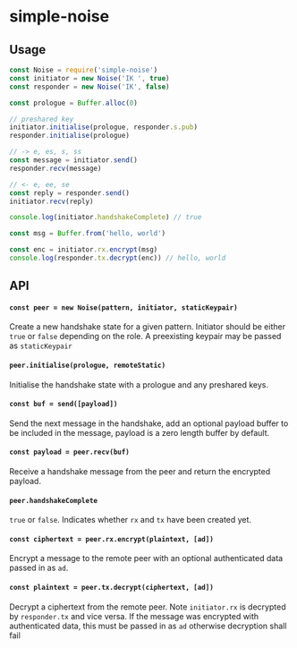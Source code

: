 # simple-noise

## Usage
```js
const Noise = require('simple-noise')
const initiator = new Noise('IK ', true)
const responder = new Noise('IK', false)

const prologue = Buffer.alloc(0)

// preshared key
initiator.initialise(prologue, responder.s.pub)
responder.initialise(prologue)

// -> e, es, s, ss
const message = initiator.send()
responder.recv(message)

// <- e, ee, se
const reply = responder.send()
initiator.recv(reply)

console.log(initiator.handshakeComplete) // true

const msg = Buffer.from('hello, world')

const enc = initiator.rx.encrypt(msg)
console.log(responder.tx.decrypt(enc)) // hello, world
```

## API

#### `const peer = new Noise(pattern, initiator, staticKeypair)`

Create a new handshake state for a given pattern. Initiator should be either `true` or `false` depending on the role. A preexisting keypair may be passed as `staticKeypair`

#### `peer.initialise(prologue, remoteStatic)`

Initialise the handshake state with a prologue and any preshared keys.

#### `const buf = send([payload])`

Send the next message in the handshake, add an optional payload buffer to be included in the message, payload is a zero length buffer by default.

#### `const payload = peer.recv(buf)`

Receive a handshake message from the peer and return the encrypted payload.

#### `peer.handshakeComplete`

`true` or `false`. Indicates whether `rx` and `tx` have been created yet.

#### `const ciphertext = peer.rx.encrypt(plaintext, [ad])`

Encrypt a message to the remote peer with an optional authenticated data passed in as `ad`.

#### `const plaintext = peer.tx.decrypt(ciphertext, [ad])`

Decrypt a ciphertext from the remote peer. Note `initiator.rx` is decrypted by `responder.tx` and vice versa. If the message was encrypted with authenticated data, this must be passed in as `ad` otherwise decryption shall fail
